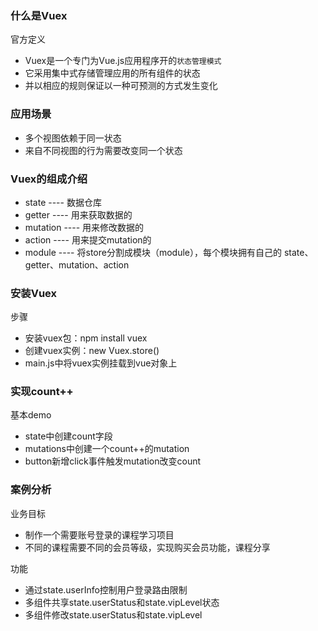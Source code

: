 ### 什么是Vuex

官方定义

- Vuex是一个专门为Vue.js应用程序开的`状态管理模式`
- 它采用集中式存储管理应用的所有组件的状态
- 并以相应的规则保证以一种可预测的方式发生变化

### 应用场景

- 多个视图依赖于同一状态
- 来自不同视图的行为需要改变同一个状态

### Vuex的组成介绍

- state ---- 数据仓库
- getter ---- 用来获取数据的
- mutation ---- 用来修改数据的
- action ---- 用来提交mutation的
- module ---- 将store分割成模块（module），每个模块拥有自己的 state、getter、mutation、action

### 安装Vuex

步骤

- 安装vuex包：npm install vuex
- 创建vuex实例：new Vuex.store()
- main.js中将vuex实例挂载到vue对象上

### 实现count++

基本demo

- state中创建count字段
- mutations中创建一个count++的mutation
- button新增click事件触发mutation改变count

### 案例分析

业务目标

- 制作一个需要账号登录的课程学习项目
- 不同的课程需要不同的会员等级，实现购买会员功能，课程分享

功能

- 通过state.userInfo控制用户登录路由限制
- 多组件共享state.userStatus和state.vipLevel状态
- 多组件修改state.userStatus和state.vipLevel
